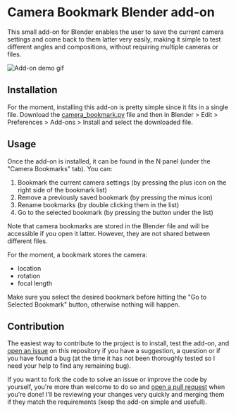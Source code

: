 # Camera Bookmark Blender add-on
This small add-on for Blender enables the user to save the current camera settings and come back to them latter very easily, making it simple to test different angles and compositions, without requiring multiple cameras or files.

![Add-on demo gif](demo.gif)

## Installation
For the moment, installing this add-on is pretty simple since it fits in a single file. Download the [camera_bookmark.py](camera_bookmark.py) file and then in Blender > Edit > Preferences > Add-ons > Install and select the downloaded file.

## Usage
Once the add-on is installed, it can be found in the N panel (under the "Camera Bookmarks" tab). You can:
1. Bookmark the current camera settings (by pressing the plus icon on the right side of the bookmark list)
2. Remove a previously saved bookmark (by pressing the minus icon)
3. Rename bookmarks (by double clicking them in the list)
4. Go to the selected bookmark (by pressing the button under the list)

Note that camera bookmarks are stored in the Blender file and will be accessible if you open it latter. However, they are not shared between different files.

For the moment, a bookmark stores the camera:
- location
- rotation
- focal length

Make sure you select the desired bookmark before hitting the "Go to Selected Bookmark" button, otherwise nothing will happen.

## Contribution
The easiest way to contribute to the project is to install, test the add-on, and [open an issue](https://github.com/brayevalerien/Blender-Camera-Bookmark/issues) on this repository if you have a suggestion, a question or if you have found a bug (at the time it has not been thoroughly tested so I need your help to find any remaining bug).

If you want to fork the code to solve an issue or improve the code by yourself, you're more than welcome to do so and [open a pull request](https://github.com/brayevalerien/Blender-Camera-Bookmark/pulls) when you're done! I'll be reviewing your changes very quickly and merging them if they match the requirements (keep the add-on simple and usefull).